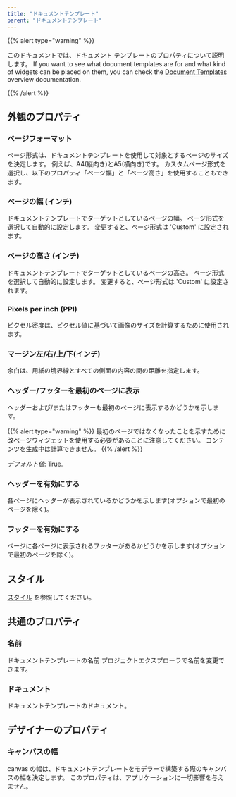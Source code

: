 ```yaml
---
title: "ドキュメントテンプレート"
parent: "ドキュメントテンプレート"
---
```



{{% alert type="warning" %}}

このドキュメントでは、ドキュメント テンプレートのプロパティについて説明します。 If you want to see what document templates are for and what kind of widgets can be placed on them, you can check the [Document Templates](document-templates) overview documentation.

{{% /alert %}}

## 外観のプロパティ

### ページフォーマット

ページ形式は、ドキュメントテンプレートを使用して対象とするページのサイズを決定します。 例えば、A4(縦向き)とA5(横向き)です。 カスタムページ形式を選択し、以下のプロパティ「ページ幅」と「ページ高さ」を使用することもできます。

### ページの幅 (インチ)

ドキュメントテンプレートでターゲットとしているページの幅。 ページ形式を選択して自動的に設定します。 変更すると、ページ形式は 'Custom' に設定されます。

### ページの高さ (インチ)

ドキュメントテンプレートでターゲットとしているページの高さ。 ページ形式を選択して自動的に設定します。 変更すると、ページ形式は 'Custom' に設定されます。

### Pixels per inch (PPI)

ピクセル密度は、ピクセル値に基づいて画像のサイズを計算するために使用されます。

### マージン左/右/上/下(インチ)

余白は、用紙の境界線とすべての側面の内容の間の距離を指定します。

### ヘッダー/フッターを最初のページに表示

ヘッダーおよび/またはフッターも最初のページに表示するかどうかを示します。

{{% alert type="warning" %}}
最初のページではなくなったことを示すために改ページウィジェットを使用する必要があることに注意してください。 コンテンツを生成中は計算できません。
{{% /alert %}}

_デフォルト値_: True.

### ヘッダーを有効にする

各ページにヘッダーが表示されているかどうかを示します(オプションで最初のページを除く)。

### フッターを有効にする

ページに各ページに表示されるフッターがあるかどうかを示します(オプションで最初のページを除く)。

## スタイル

[スタイル](style) を参照してください。

## 共通のプロパティ

### 名前

ドキュメントテンプレートの名前 プロジェクトエクスプローラで名前を変更できます。

### ドキュメント

ドキュメントテンプレートのドキュメント。

## デザイナーのプロパティ

### キャンバスの幅

canvas の幅は、ドキュメントテンプレートをモデラーで構築する際のキャンバスの幅を決定します。 このプロパティは、アプリケーションに一切影響を与えません。
